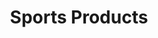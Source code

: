 ---
ee_id_thing: '145'
site: '1'
type: '2'
inv_num: 2010-077
add_credit:
url: 2010-077-sports-products
title: Sports Products
year: '2010'
display_year: '2010'
medium: painted bronze, rubber, and Oakley M-Frame lenses
dims: 2 x 5 x 5 inches
pitch:
ps:
live_url:
youtube:
https://github.com/coryarcangel/alu:
imgs: sports-products-2010-077-full-database-ropac_1.jpg
subheading:
download:
commission:
related:
layout: things-i-made
---